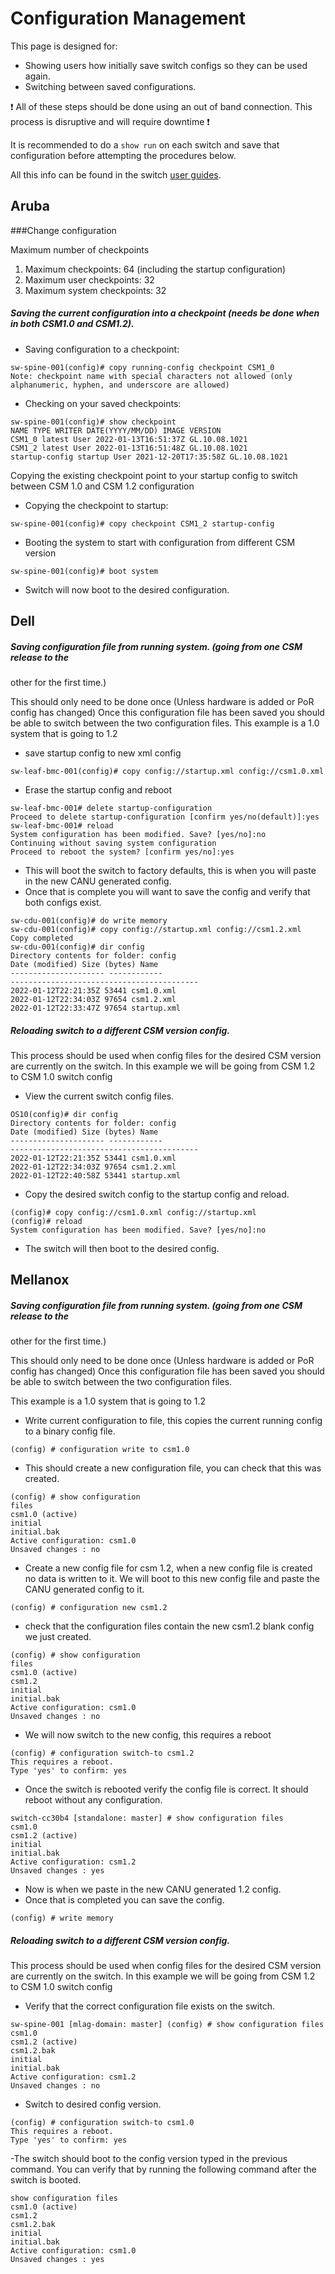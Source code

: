 # Configuration Management


This page is designed for:
- Showing users how initially save switch configs so they can be used again.
- Switching between saved configurations.

:exclamation: All of these steps should be done using an out of band connection. This process is disruptive and will require downtime :exclamation:  

It is recommended to do a `show run` on each switch and save that configuration before attempting the procedures below.

All this info can be found in the switch [user guides](user_guides.md).

## Aruba

###Change configuration

Maximum number of checkpoints
1. Maximum checkpoints: 64 (including the startup configuration)
1. Maximum user checkpoints: 32
1. Maximum system checkpoints: 32

##### Saving the current configuration into a checkpoint (needs be done when in both CSM1.0 and CSM1.2).

- Saving configuration to a checkpoint:
```
sw-spine-001(config)# copy running-config checkpoint CSM1_0
Note: checkpoint name with special characters not allowed (only
alphanumeric, hyphen, and underscore are allowed)
```
- Checking on your saved checkpoints:
```
sw-spine-001(config)# show checkpoint
NAME TYPE WRITER DATE(YYYY/MM/DD) IMAGE VERSION
CSM1_0 latest User 2022-01-13T16:51:37Z GL.10.08.1021
CSM1_2 latest User 2022-01-13T16:51:48Z GL.10.08.1021
startup-config startup User 2021-12-20T17:35:58Z GL.10.08.1021
```
Copying the existing checkpoint point to your startup config to switch between CSM 1.0 and CSM 1.2 configuration
- Copying the checkpoint to startup:
```
sw-spine-001(config)# copy checkpoint CSM1_2 startup-config
```
- Booting the system to start with configuration from different CSM version
```
sw-spine-001(config)# boot system
```
- Switch will now boot to the desired configuration.

## Dell

##### Saving configuration file from running system. (going from one CSM release to the
other for the first time.)

This should only need to be done once (Unless hardware is added or PoR config has changed) Once this configuration file has been saved you
should be able to switch between the two configuration files.
This example is a 1.0 system that is going to 1.2
- save startup config to new xml config
```
sw-leaf-bmc-001(config)# copy config://startup.xml config://csm1.0.xml
```
- Erase the startup config and reboot
```
sw-leaf-bmc-001# delete startup-configuration
Proceed to delete startup-configuration [confirm yes/no(default)]:yes
sw-leaf-bmc-001# reload
System configuration has been modified. Save? [yes/no]:no
Continuing without saving system configuration
Proceed to reboot the system? [confirm yes/no]:yes
```
- This will boot the switch to factory defaults, this is when you will paste in the new CANU generated config.
- Once that is complete you will want to save the config and verify that both configs exist.
```
sw-cdu-001(config)# do write memory
sw-cdu-001(config)# copy config://startup.xml config://csm1.2.xml
Copy completed
sw-cdu-001(config)# dir config
Directory contents for folder: config
Date (modified) Size (bytes) Name
--------------------- ------------
------------------------------------------
2022-01-12T22:21:35Z 53441 csm1.0.xml
2022-01-12T22:34:03Z 97654 csm1.2.xml
2022-01-12T22:33:47Z 97654 startup.xml
```
#####  Reloading switch to a different CSM version config.
This process should be used when config files for the desired CSM version are currently on the switch.
In this example we will be going from CSM 1.2 to CSM 1.0 switch config
- View the current switch config files.
```
OS10(config)# dir config
Directory contents for folder: config
Date (modified) Size (bytes) Name
--------------------- ------------
------------------------------------------
2022-01-12T22:21:35Z 53441 csm1.0.xml
2022-01-12T22:34:03Z 97654 csm1.2.xml
2022-01-12T22:40:58Z 53441 startup.xml
```
- Copy the desired switch config to the startup config and reload.
```
(config)# copy config://csm1.0.xml config://startup.xml
(config)# reload
System configuration has been modified. Save? [yes/no]:no
```
- The switch will then boot to the desired config.



## Mellanox

##### Saving configuration file from running system. (going from one CSM release to the
other for the first time.)

This should only need to be done once (Unless hardware is added or PoR config has changed) Once this configuration file has been saved you
should be able to switch between the two configuration files.

This example is a 1.0 system that is going to 1.2

-  Write current configuration to file, this copies the current running config to a binary config file.
```
(config) # configuration write to csm1.0
```
- This should create a new configuration file, you can check that this was created.
```
(config) # show configuration
files
csm1.0 (active)
initial
initial.bak
Active configuration: csm1.0
Unsaved changes : no
```
- Create a new config file for csm 1.2, when a new config file is created no data is written to it. We will boot to this new config file and
paste the CANU generated config to it.
```
(config) # configuration new csm1.2
```
- check that the configuration files contain the new csm1.2 blank config we just created.
```
(config) # show configuration
files
csm1.0 (active)
csm1.2
initial
initial.bak
Active configuration: csm1.0
Unsaved changes : no
```
- We will now switch to the new config, this requires a reboot
```
(config) # configuration switch-to csm1.2
This requires a reboot.
Type 'yes' to confirm: yes
```
- Once the switch is rebooted verify the config file is correct. It should reboot without any configuration.
```
switch-cc30b4 [standalone: master] # show configuration files
csm1.0
csm1.2 (active)
initial
initial.bak
Active configuration: csm1.2
Unsaved changes : yes
```
- Now is when we paste in the new CANU generated 1.2 config.
- Once that is completed you can save the config.
```
(config) # write memory
```
##### Reloading switch to a different CSM version config.

This process should be used when config files for the desired CSM version are currently on the switch.
In this example we will be going from CSM 1.2 to CSM 1.0 switch config
- Verify that the correct configuration file exists on the switch.
```
sw-spine-001 [mlag-domain: master] (config) # show configuration files
csm1.0
csm1.2 (active)
csm1.2.bak
initial
initial.bak
Active configuration: csm1.2
Unsaved changes : no
```
- Switch to desired config version.
```
(config) # configuration switch-to csm1.0
This requires a reboot.
Type 'yes' to confirm: yes
```
-The switch should boot to the config version typed in the previous command. You can verify that by running the following command after
the switch is booted.
```
show configuration files
csm1.0 (active)
csm1.2
csm1.2.bak
initial
initial.bak
Active configuration: csm1.0
Unsaved changes : yes
```